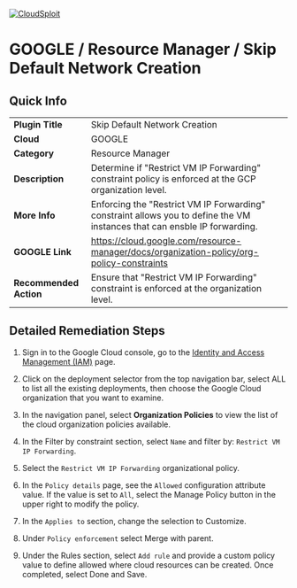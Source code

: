 [![CloudSploit](https://cloudsploit.com/img/logo-new-big-text-100.png "CloudSploit")](https://cloudsploit.com)

# GOOGLE / Resource Manager / Skip Default Network Creation

## Quick Info

| | |
|-|-|
| **Plugin Title** | Skip Default Network Creation |
| **Cloud** | GOOGLE |
| **Category** | Resource Manager |
| **Description** | Determine if \"Restrict VM IP Forwarding\" constraint policy is enforced at the GCP organization level. |
| **More Info** | Enforcing the \"Restrict VM IP Forwarding\" constraint allows you to define the VM instances that can ensble IP forwarding. |
| **GOOGLE Link** | https://cloud.google.com/resource-manager/docs/organization-policy/org-policy-constraints |
| **Recommended Action** | Ensure that \"Restrict VM IP Forwarding\" constraint is enforced at the organization level. |

## Detailed Remediation Steps
1. Sign in to the Google Cloud console, go to the [Identity and Access Management (IAM)](#https://console.cloud.google.com/iam-admin/iam.) page.

2. Click on the deployment selector from the top navigation bar, select ALL to list all the existing deployments, then choose the Google Cloud organization that you want to examine.

3. In the navigation panel, select **Organization Policies** to view the list of the cloud organization policies available.

4. In the Filter by constraint section, select `Name` and filter by: `Restrict VM IP Forwarding`.

5. Select the `Restrict VM IP Forwarding` organizational policy. 

6. In the `Policy details` page, see the `Allowed` configuration attribute value. If the value is set to `All`, select the Manage Policy button in the upper right to modify the policy.

6. In the `Applies to` section, change the selection to Customize. 
 
7. Under `Policy enforcement` select Merge with parent.

8. Under the Rules section, select `Add rule` and provide a custom policy value to define allowed where cloud resources can be created. Once completed, select Done and Save. 